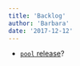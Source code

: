 ```yaml
---
title: 'Backlog'
author: 'Barbara'
date: '2017-12-12'
---
```


- [`pool` release](https://github.com/rstudio/pool/pull/57)?
